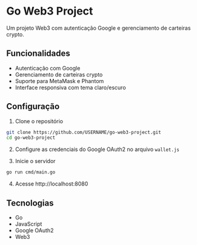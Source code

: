 # Go Web3 Project

Um projeto Web3 com autenticação Google e gerenciamento de carteiras crypto.

## Funcionalidades

- Autenticação com Google
- Gerenciamento de carteiras crypto
- Suporte para MetaMask e Phantom
- Interface responsiva com tema claro/escuro

## Configuração

1. Clone o repositório
```bash
git clone https://github.com/USERNAME/go-web3-project.git
cd go-web3-project
```

2. Configure as credenciais do Google OAuth2 no arquivo `wallet.js`

3. Inicie o servidor
```bash
go run cmd/main.go
```

4. Acesse http://localhost:8080

## Tecnologias

- Go
- JavaScript
- Google OAuth2
- Web3